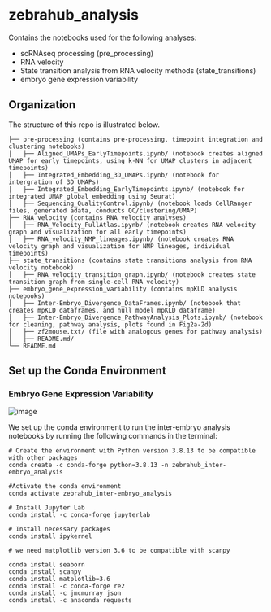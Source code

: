 # zebrahub_analysis

Contains the notebooks used for the following analyses:
* scRNAseq processing (pre_processing)
* RNA velocity
* State transition analysis from RNA velocity methods (state_transitions)
* embryo gene expression variability

## Organization
The structure of this repo is illustrated below. 
```
├── pre-processing (contains pre-processing, timepoint integration and clustering notebooks)
│   ├── Aligned_UMAPs_EarlyTimepoints.ipynb/ (notebook creates aligned UMAP for early timepoints, using k-NN for UMAP clusters in adjacent timepoints)
│   ├── Integrated_Embedding_3D_UMAPs.ipynb/ (notebook for intergration of 3D UMAPs)
│   ├── Integrated_Embedding_EarlyTimepoints.ipynb/ (notebook for integrated UMAP global embedding using Seurat)
│   ├── Sequencing_QualityControl.ipynb/ (notebook loads CellRanger files, generated adata, conducts QC/clustering/UMAP)
├── RNA_velocity (contains RNA velocity analyses)
│   ├── RNA_Velocity_FullAtlas.ipynb/ (notebook creates RNA velocity graph and visualization for all early timepoints)
│   ├── RNA_velocity_NMP_lineages.ipynb/ (notebook creates RNA velocity graph and visualization for NMP lineages, individual timepoints)
├── state_transitions (contains state transitions analysis from RNA velocity notebook)
│   ├── RNA_velocity_transition_graph.ipynb/ (notebook creates state transition graph from single-cell RNA velocity)
├── embryo_gene_expression_variability (contains mpKLD analysis notebooks)
│   ├── Inter-Embryo_Divergence_DataFrames.ipynb/ (notebook that creates mpKLD dataframes, and null model mpKLD dataframe)
│   ├── Inter-Embryo_Divergence_PathwayAnalysis_Plots.ipynb/ (notebook for cleaning, pathway analysis, plots found in Fig2a-2d)
│   ├── zf2mouse.txt/ (file with analogous genes for pathway analysis)
│   ├── README.md/
└── README.md
```


## Set up the Conda Environment

### Embryo Gene Expression Variability

![image](https://user-images.githubusercontent.com/35573897/221049586-b0bc8f05-b035-4279-9116-62ebf9b97c53.png)

We set up the conda environment to run the inter-embryo analysis notebooks by running the following commands in the terminal:

```
# Create the environment with Python version 3.8.13 to be compatible with other packages
conda create -c conda-forge python=3.8.13 -n zebrahub_inter-embryo_analysis

#Activate the conda environment
conda activate zebrahub_inter-embryo_analysis

# Install Jupyter Lab
conda install -c conda-forge jupyterlab

# Install necessary packages
conda install ipykernel

# we need matplotlib version 3.6 to be compatible with scanpy

conda install seaborn
conda install scanpy
conda install matplotlib=3.6
conda install -c conda-forge re2
conda install -c jmcmurray json
conda install -c anaconda requests

```
